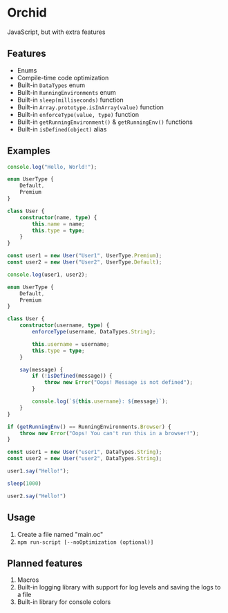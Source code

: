# Orchid

JavaScript, but with extra features

## Features

* Enums
* Compile-time code optimization
* Built-in `DataTypes` enum
* Built-in `RunningEnvironments` enum
* Built-in `sleep(milliseconds)` function
* Built-in `Array.prototype.isInArray(value)` function
* Built-in `enforceType(value, type)` function
* Built-in `getRunningEnvironment()` & `getRunningEnv()` functions
* Built-in `isDefined(object)` alias

## Examples

```ts
console.log("Hello, World!");
```

```ts
enum UserType {
    Default,
    Premium
}

class User {
    constructor(name, type) {
        this.name = name;
        this.type = type;
    }
}

const user1 = new User("User1", UserType.Premium);
const user2 = new User("User2", UserType.Default);

console.log(user1, user2);
```

```ts
enum UserType {
    Default,
    Premium
}

class User {
    constructor(username, type) {
        enforceType(username, DataTypes.String);

        this.username = username;
        this.type = type;
    }

    say(message) {
        if (!isDefined(message)) {
            throw new Error("Oops! Message is not defined");
        }

        console.log(`${this.username}: ${message}`);
    }
}

if (getRunningEnv() == RunningEnvironments.Browser) {
    throw new Error("Oops! You can't run this in a browser!");
}

const user1 = new User("user1", DataTypes.String);
const user2 = new User("user2", DataTypes.String);

user1.say("Hello!");

sleep(1000)

user2.say("Hello!")
```

## Usage

1. Create a file named "main.oc"
2. `npm run-script [--noOptimization (optional)]`

## Planned features

1. Macros
2. Built-in logging library with support for log levels and saving the logs to a file
3. Built-in library for console colors

